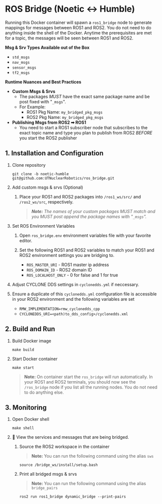 # ROS Bridge (Noetic <-> Humble)
Running this Docker container will spawn a `ros1_bridge` node to generate mappings for messages between ROS1 and ROS2. You do not need to do anything inside the shell of the Docker. Anytime the prerequisites are met for a topic, the messages will be seen between ROS1 and ROS2.

**Msg & Srv Types Available out of the Box**
- `std_msgs` 
- `nav_msgs`
- `sensor_msgs`
- `tf2_msgs`

**Runtime Nuances and Best Practices**
- **Custom Msgs & Srvs**
    - The packages _MUST_ have the exact same package name and be post fixed with "`_msgs`".
    - For Example:
      - ROS1 Pkg Name: `my_bridged_pkg_msgs`
      - ROS2 Pkg Name: `my_bridged_pkg_msgs`
- **Publishing Msgs from ROS2 ➡ ROS1**
    - You need to start a ROS1 subscriber node that subscribes to the exact topic name and type you plan to publish from ROS2 _BEFORE_ you start the ROS2 publisher
 

## 1. Installation and Configuration
1. Clone repository
   
   ```shell
   git clone -b noetic-humble git@github.com:UTNuclearRobotics/ros_bridge.git
   ```
2. Add custom msgs & srvs (Optional)
   1. Place your ROS1 and ROS2 packages into `/ros1_ws/src/` and `/ros2_ws/src`, respectively.
      
      > _**Note:** The names of your custom packages MUST match and you MUST post append the package names with "`_msgs`"._
      
3. Set ROS Environment Variables

   1. Open `ros_bridge.env` environment variables file with your favorite editor.

   2. Set the following ROS1 and ROS2 variables to match your ROS1 and ROS2 environment settings you are bridging to.
      - `ROS_MASTER_URI` - ROS1 master ip address
      - `ROS_DOMAIN_ID`  - ROS2 domain ID
      - `ROS_LOCALHOST_ONLY` - 0 for false and 1 for true
  
4. Adjust CYCLONE DDS settings in `cyclonedds.yml` if neccessary.
5. Ensure a duplicate of this `cyclonedds.yml` configuration file is accessible in your ROS2 environment and the following variables are set
   - `RMW_IMPLEMENTATION=rmw_cyclonedds_cpp`
   - `CYCLONEDDS_URI=<path)to_dds_config>/cyclonedds.xml`


## 2. Build and Run
1. Build Docker image
   ```shell
   make build
   ```
2. Start Docker container
   ```shell
   make start
   ```

   > **Note:** On container start the `ros_bridge` will run automatically. In your ROS1 and ROS2 terminals, you should now see the `/ros_bridge` node if you list all the running nodes. You do not need to do anything else.
   
## 3. Monitoring
1. Open Docker shell
   
   ```shell
   make shell
   ```
3. 🐳 View the services and messages that are being bridged.
   1. Source the ROS2 workspace in the container
      
       > **Note:** You can run the following command using the alias `sws`
       ```shell
       source /bridge_ws/install/setup.bash
       ```
       
   2. Print all bridged msgs & srvs

        > **Note:** You can run the following command using the alias `bridge_pairs`
        ```shell
        ros2 run ros1_bridge dynamic_bridge --print-pairs
        ```
